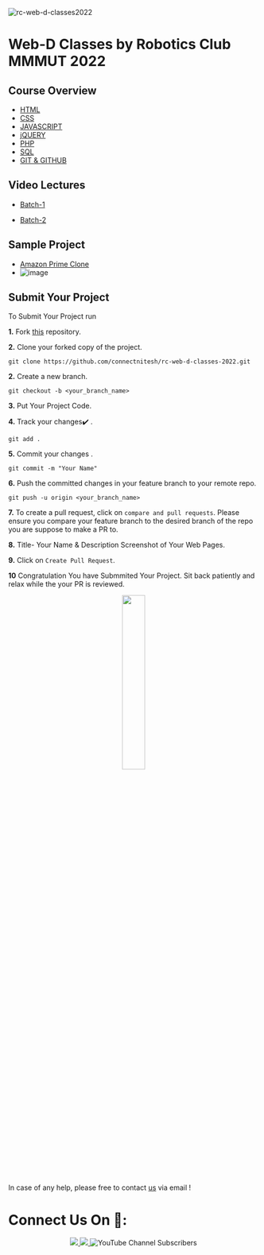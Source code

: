 ![rc-web-d-classes2022](https://socialify.git.ci/connectnitesh/rc-web-d-classes2022/image?forks=1&issues=1&logo=https%3A%2F%2Fscontent.fdel29-1.fna.fbcdn.net%2Fv%2Ft1.18169-9%2F15977238_1235856319784833_8660986776395281819_n.jpg%3F_nc_cat%3D100%26ccb%3D1-5%26_nc_sid%3D174925%26_nc_ohc%3DHuEJxfhQmWMAX-eWETJ%26_nc_ht%3Dscontent.fdel29-1.fna%26oh%3D00_AT8utbhZcjOVW6RAx7wBmSuYr8LCCfVndpHQi_3EgYNchw%26oe%3D62309996&name=1&pattern=Circuit%20Board&pulls=1&stargazers=1&theme=Dark)
# Web-D Classes by Robotics Club MMMUT 2022



## Course Overview

 - [HTML](https://rcmmmut.in/)
 - [CSS](https://rcmmmut.in/)
 - [JAVASCRIPT](https://rcmmmut.in/)
 - [jQUERY](https://rcmmmut.in/)
 - [PHP](https://rcmmmut.in/)
 - [SQL](https://rcmmmut.in/)
 - [GIT & GITHUB](https://rcmmmut.in/)


## Video Lectures
- [Batch-1](https://youtube.com/playlist?list=PLL92E0C0I-ouyz5RSMYXLjFJ3Nrn0gZDt)

- [Batch-2](https://youtube.com/playlist?list=PLL92E0C0I-ourJLV2Ym3s7S0teCJ6RX4p)

## Sample Project
- [Amazon Prime Clone](https://github.com/kshitiz-patel/Robotics-Club-Web-Development-Classes-2021-22/)
- ![image](https://user-images.githubusercontent.com/79007697/153775543-d26b87f4-bb2d-4c44-9486-16e50ad7aed1.png)



## Submit Your Project


To Submit Your Project run

**1.** Fork [this](https://github.com/connectnitesh/rc-web-d-classes2022) repository.

**2.** Clone your forked copy of the project.

```
git clone https://github.com/connectnitesh/rc-web-d-classes-2022.git
```

**2.** Create a new branch.

```
git checkout -b <your_branch_name>
```

**3.** Put Your Project Code.



**4.** Track your changes:heavy_check_mark: .

```
git add .
```

**5.** Commit your changes .

```
git commit -m "Your Name"
```

**6.** Push the committed changes in your feature branch to your remote repo.

```
git push -u origin <your_branch_name>
```

**7.** To create a pull request, click on `compare and pull requests`. Please ensure you compare your feature branch to the desired branch of the repo you are suppose to make a PR to.

**8.** Title- Your Name & Description Screenshot of Your Web Pages.

**9.** Click on `Create Pull Request`.

**10** Congratulation You have Submmited Your Project. Sit back patiently and relax while the your PR is reviewed.

<p align="center"><img src="https://media.giphy.com/media/l49JNZ87F3AmPoH0A/giphy.gif" width=30%></p>


In case of any help, please free to contact [us](mailto:connectnitesh8@gmail.com) via email !

# Connect Us On 🤝:
<p align="center">
  <a href="https://www.instagram.com/robotics_club_mmmut/">
    <img src="https://img.shields.io/badge/Instagram-E4405F?style=for-the-badge&logo=instagram&logoColor=white">
  </a>
<a href="https://www.facebook.com/roboticsclub.mmmut">
    <img src="https://img.shields.io/badge/Facebook-1877F2?style=for-the-badge&logo=facebook&logoColor=white">
  </a>
<img alt="YouTube Channel Subscribers" src="https://img.shields.io/youtube/channel/subscribers/UCq1SGYOxepwOHBE8eQcE_Pg?style=social">

